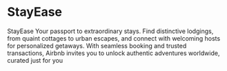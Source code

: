 # StayEase
StayEase Your passport to extraordinary stays. Find distinctive lodgings, from quaint cottages to urban escapes, and connect with welcoming hosts for personalized getaways. With seamless booking and trusted transactions, Airbnb invites you to unlock authentic adventures worldwide, curated just for you
